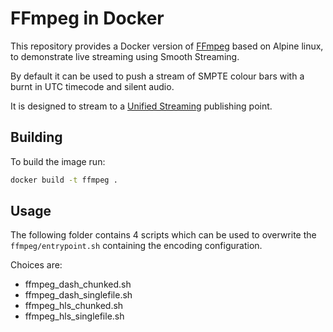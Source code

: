 # FFmpeg in Docker

This repository provides a Docker version of [FFmpeg](https://ffmpeg.org/) based on Alpine linux, 
to demonstrate live streaming using Smooth Streaming.

By default it can be used to push a stream of SMPTE colour bars with a burnt in UTC timecode and silent audio.

It is designed to stream to a [Unified Streaming](http://www.unified-streaming.com/products/unified-origin) publishing point.


## Building

To build the image run:

```bash
docker build -t ffmpeg .
```


## Usage
The following folder contains 4 scripts which can be used to overwrite the `ffmpeg/entrypoint.sh` containing the encoding configuration. 

Choices are:
* ffmpeg_dash_chunked.sh	
* ffmpeg_dash_singlefile.sh
* ffmpeg_hls_chunked.sh
* ffmpeg_hls_singlefile.sh